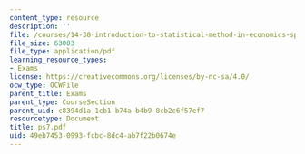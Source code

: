 ```yaml
---
content_type: resource
description: ''
file: /courses/14-30-introduction-to-statistical-method-in-economics-spring-2006/49eb74530993fcbc8dc4ab7f22b0674e_ps7.pdf
file_size: 63003
file_type: application/pdf
learning_resource_types:
- Exams
license: https://creativecommons.org/licenses/by-nc-sa/4.0/
ocw_type: OCWFile
parent_title: Exams
parent_type: CourseSection
parent_uid: c8394d1a-1cb1-b74a-b4b9-8cb2c6f57ef7
resourcetype: Document
title: ps7.pdf
uid: 49eb7453-0993-fcbc-8dc4-ab7f22b0674e
---
```

